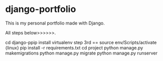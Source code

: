 # django-portfolio

This is my personal portfolio made with Django.

All steps below>>>>>>.

cd django-ppip install virtualenv 
step 3rd == source env/Scripts/activate {linux}
pip install -r requirements.txt 
cd project
python manage.py makemigrations 
python manage.py migrate 
python manage.py runserver 
